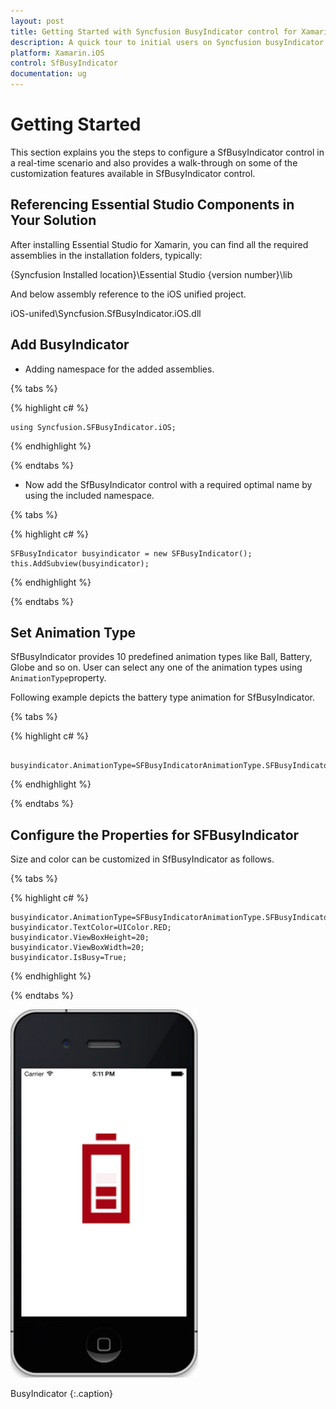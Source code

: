 ```yaml
---
layout: post
title: Getting Started with Syncfusion BusyIndicator control for Xamarin.iOS
description: A quick tour to initial users on Syncfusion busyIndicator control for Xamarin.iOS platform
platform: Xamarin.iOS
control: SfBusyIndicator
documentation: ug
---
```


# Getting Started

This section explains you the steps to configure a SfBusyIndicator control in a real-time scenario and also provides a walk-through on some of the customization features available in SfBusyIndicator control.

## Referencing Essential Studio Components in Your Solution

After installing Essential Studio for Xamarin, you can find all the required assemblies in the installation folders, typically:

{Syncfusion Installed location}\Essential Studio {version number}\lib

And below assembly reference to the iOS unified project.

iOS-unifed\Syncfusion.SfBusyIndicator.iOS.dll

## Add BusyIndicator

* Adding namespace for the added assemblies.

{% tabs %}

{% highlight c# %}

	using Syncfusion.SFBusyIndicator.iOS;

{% endhighlight %}

{% endtabs %}

* Now add the SfBusyIndicator control with a required optimal name by using the included namespace.

{% tabs %}

{% highlight c# %}
	
	SFBusyIndicator busyindicator = new SFBusyIndicator();
	this.AddSubview(busyindicator);
	
{% endhighlight %}

{% endtabs %}

## Set Animation Type

SfBusyIndicator provides 10 predefined animation types like Ball, Battery, Globe and so on. User can select any one of the animation types using `AnimationType`property.

Following example depicts the battery type animation for SfBusyIndicator. 

{% tabs %}

{% highlight c# %}

	 busyindicator.AnimationType=SFBusyIndicatorAnimationType.SFBusyIndicatorAnimationTypeBattery;

{% endhighlight %}

{% endtabs %}
	
## Configure the Properties for SFBusyIndicator

Size and color can be customized in SfBusyIndicator as follows.

{% tabs %}
      
{% highlight c# %}
	 
	busyindicator.AnimationType=SFBusyIndicatorAnimationType.SFBusyIndicatorAnimationTypeBall;
	busyindicator.TextColor=UIColor.RED;
	busyindicator.ViewBoxHeight=20;
	busyindicator.ViewBoxWidth=20;
	busyindicator.IsBusy=True;
	
{% endhighlight %}

{% endtabs %}

![](images/BusyIndicator-iOS.png)                 

BusyIndicator
{:.caption}